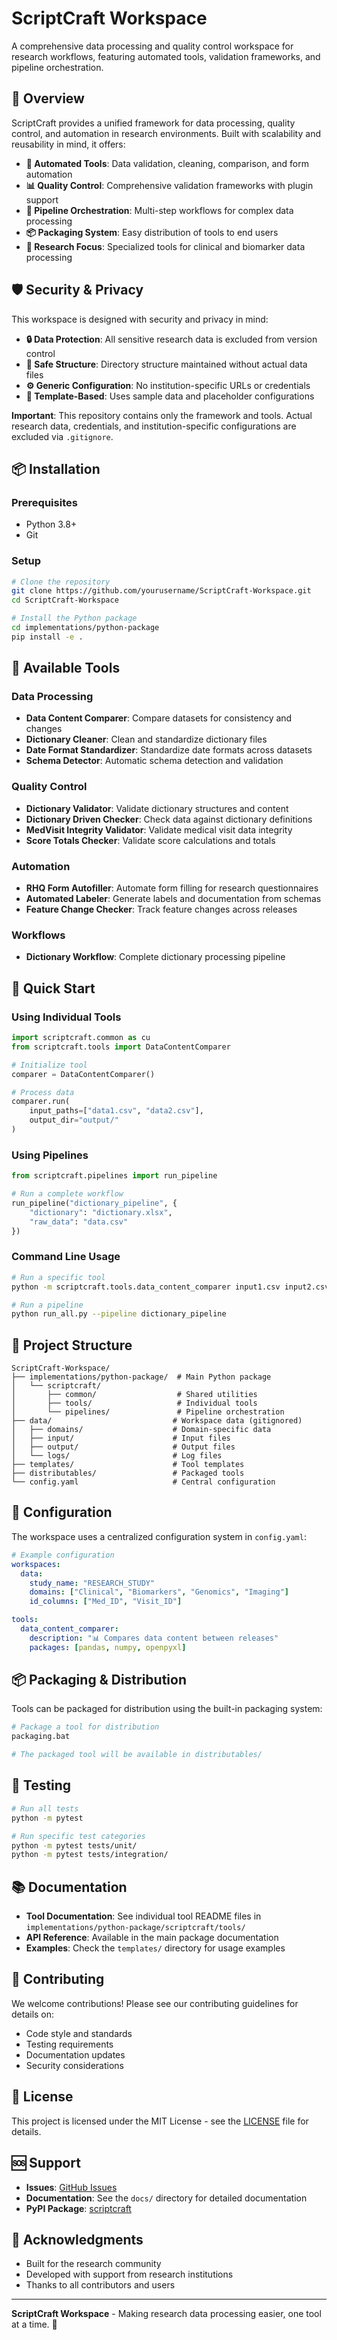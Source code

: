 # ScriptCraft Workspace

A comprehensive data processing and quality control workspace for research workflows, featuring automated tools, validation frameworks, and pipeline orchestration.

## 🚀 Overview

ScriptCraft provides a unified framework for data processing, quality control, and automation in research environments. Built with scalability and reusability in mind, it offers:

- **🔧 Automated Tools**: Data validation, cleaning, comparison, and form automation
- **📊 Quality Control**: Comprehensive validation frameworks with plugin support
- **🔄 Pipeline Orchestration**: Multi-step workflows for complex data processing
- **📦 Packaging System**: Easy distribution of tools to end users
- **🎯 Research Focus**: Specialized tools for clinical and biomarker data processing

## 🛡️ Security & Privacy

This workspace is designed with security and privacy in mind:

- **🔒 Data Protection**: All sensitive research data is excluded from version control
- **📁 Safe Structure**: Directory structure maintained without actual data files
- **⚙️ Generic Configuration**: No institution-specific URLs or credentials
- **🧪 Template-Based**: Uses sample data and placeholder configurations

**Important**: This repository contains only the framework and tools. Actual research data, credentials, and institution-specific configurations are excluded via `.gitignore`.

## 📦 Installation

### Prerequisites
- Python 3.8+
- Git

### Setup
```bash
# Clone the repository
git clone https://github.com/yourusername/ScriptCraft-Workspace.git
cd ScriptCraft-Workspace

# Install the Python package
cd implementations/python-package
pip install -e .
```

## 🧰 Available Tools

### Data Processing
- **Data Content Comparer**: Compare datasets for consistency and changes
- **Dictionary Cleaner**: Clean and standardize dictionary files
- **Date Format Standardizer**: Standardize date formats across datasets
- **Schema Detector**: Automatic schema detection and validation

### Quality Control
- **Dictionary Validator**: Validate dictionary structures and content
- **Dictionary Driven Checker**: Check data against dictionary definitions
- **MedVisit Integrity Validator**: Validate medical visit data integrity
- **Score Totals Checker**: Validate score calculations and totals

### Automation
- **RHQ Form Autofiller**: Automate form filling for research questionnaires
- **Automated Labeler**: Generate labels and documentation from schemas
- **Feature Change Checker**: Track feature changes across releases

### Workflows
- **Dictionary Workflow**: Complete dictionary processing pipeline

## 🚀 Quick Start

### Using Individual Tools

```python
import scriptcraft.common as cu
from scriptcraft.tools import DataContentComparer

# Initialize tool
comparer = DataContentComparer()

# Process data
comparer.run(
    input_paths=["data1.csv", "data2.csv"],
    output_dir="output/"
)
```

### Using Pipelines

```python
from scriptcraft.pipelines import run_pipeline

# Run a complete workflow
run_pipeline("dictionary_pipeline", {
    "dictionary": "dictionary.xlsx",
    "raw_data": "data.csv"
})
```

### Command Line Usage

```bash
# Run a specific tool
python -m scriptcraft.tools.data_content_comparer input1.csv input2.csv

# Run a pipeline
python run_all.py --pipeline dictionary_pipeline
```

## 📁 Project Structure

```
ScriptCraft-Workspace/
├── implementations/python-package/  # Main Python package
│   └── scriptcraft/
│       ├── common/                  # Shared utilities
│       ├── tools/                   # Individual tools
│       └── pipelines/               # Pipeline orchestration
├── data/                           # Workspace data (gitignored)
│   ├── domains/                    # Domain-specific data
│   ├── input/                      # Input files
│   ├── output/                     # Output files
│   └── logs/                       # Log files
├── templates/                      # Tool templates
├── distributables/                 # Packaged tools
└── config.yaml                     # Central configuration
```

## 🔧 Configuration

The workspace uses a centralized configuration system in `config.yaml`:

```yaml
# Example configuration
workspaces:
  data:
    study_name: "RESEARCH_STUDY"
    domains: ["Clinical", "Biomarkers", "Genomics", "Imaging"]
    id_columns: ["Med_ID", "Visit_ID"]

tools:
  data_content_comparer:
    description: "📊 Compares data content between releases"
    packages: [pandas, numpy, openpyxl]
```

## 📦 Packaging & Distribution

Tools can be packaged for distribution using the built-in packaging system:

```bash
# Package a tool for distribution
packaging.bat

# The packaged tool will be available in distributables/
```

## 🧪 Testing

```bash
# Run all tests
python -m pytest

# Run specific test categories
python -m pytest tests/unit/
python -m pytest tests/integration/
```

## 📚 Documentation

- **Tool Documentation**: See individual tool README files in `implementations/python-package/scriptcraft/tools/`
- **API Reference**: Available in the main package documentation
- **Examples**: Check the `templates/` directory for usage examples

## 🤝 Contributing

We welcome contributions! Please see our contributing guidelines for details on:

- Code style and standards
- Testing requirements
- Documentation updates
- Security considerations

## 📄 License

This project is licensed under the MIT License - see the [LICENSE](LICENSE) file for details.

## 🆘 Support

- **Issues**: [GitHub Issues](https://github.com/yourusername/ScriptCraft-Workspace/issues)
- **Documentation**: See the `docs/` directory for detailed documentation
- **PyPI Package**: [scriptcraft](https://pypi.org/project/scriptcraft/)

## 🙏 Acknowledgments

- Built for the research community
- Developed with support from research institutions
- Thanks to all contributors and users

---

**ScriptCraft Workspace** - Making research data processing easier, one tool at a time. 🚀 